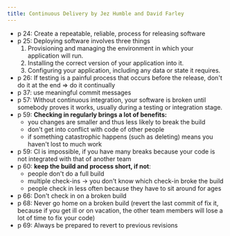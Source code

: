 ```yaml
---
title: Continuous Delivery by Jez Humble and David Farley
---
```


- p 24: Create a repeatable, reliable, process for releasing software
- p 25: Deploying software involves three things
  1. Provisioning and managing the environment in which your application will run.
  2. Installing the correct version of your application into it.
  3. Configuring your application, including any data or state it requires.
- p 26: If testing is a painful process that occurs before the release, don't do it at the end => do it continually
- p 37: use meaningful commit messages
- p 57: Without continuous integration, your software is broken until somebody proves it works, usually during a testing
  or integration stage.
- p 59: **Checking in regularly brings a lot of benefits:**
  - you changes are smaller and thus less likely to break the build
  - don't get into conflict with code of other people
  - if something catastrophic happens (such as deleting) means you haven't lost to much work
- p 59: CI is impossible, if you have many breaks because your code is not integrated with that of another team
- p 60: **keep the build and process short, if not**:
  - people don't do a full build
  - multiple check-ins -> you don't know which check-in broke the build
  - people check in less often because they have to sit around for ages
- p 66: Don't check in on a broken build
- p 68: Never go home on a broken build (revert the last commit of fix it, because if you get ill or on vacation, the
  other team members will lose a lot of time to fix your code)
- p 69: Always be prepared to revert to previous revisions

